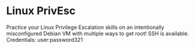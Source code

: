 # Linux PrivEsc

Practice your Linux Privilege Escalation skills on an intentionally misconfigured Debian VM with multiple ways to get root! SSH is available. Credentials: user:password321

